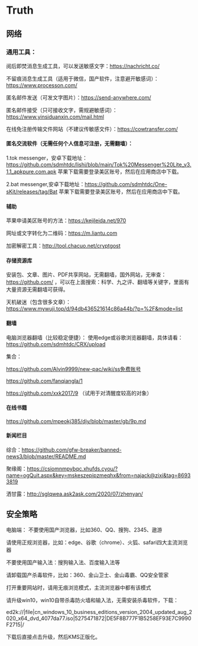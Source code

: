 # Truth
## 网络
### 通用工具：
阅后即焚消息生成工具，可以发送敏感文字：https://nachricht.co/

不留痕消息生成工具（适用于微信，国产软件，注意避开敏感词）：https://www.processon.com/ 

匿名邮件发送（可发文字图片）：https://send-anywhere.com/   

匿名邮件接受（只可接收文字，需规避敏感词）：https://www.yinsiduanxin.com/mail.html 

在线免注册传输文件网站（不建议传敏感文件）：https://cowtransfer.com/ 

#### 匿名交流软件（无需任何个人信息可注册，无需翻墙）：

1.tok messenger，安卓下载地址：https://github.com/sdmhtdc/lishi/blob/main/Tok%20Messenger%20Lite_v3.1.1_apkpure.com.apk 苹果下载需要登录美区账号，然后在应用商店中下载。

2.bat messenger,安卓下载地址：https://github.com/sdmhtdc/One-sKit/releases/tag/Bat  苹果下载需要登录美区账号，然后在应用商店中下载。


#### 辅助

苹果申请美区账号的方法：https://kejileida.net/970 

网址或文字转化为二维码：https://m.liantu.com 

加密解密工具：http://tool.chacuo.net/cryptgost 


#### 存储资源库

安装包、文章、图片、PDF共享网站，无需翻墙，国外网站，无审查：https://github.com/ ，可以在上面搜索：科学、九之评、翻墙等关键字，里面有大量资源无需翻墙可获得。

天机破迷（包含很多文章）：https://www.mywuji.top/d/94db436521614c86a44b/?p=%2F&mode=list

#### 翻墙
电脑浏览器翻墙（比较稳定便捷）：
使用edge或谷歌浏览器翻墙，具体请看：https://github.com/sdmhtdc/CRX/upload

集合：

https://github.com/Alvin9999/new-pac/wiki/ss免费账号

https://github.com/fanqiangla/1

https://github.com/xxk2017/9 （试用于对清醒度较高的对象）

#### 在线书籍
https://github.com/mpeokj385/djy/blob/master/gb/9p.md

#### 新闻栏目

综合：https://github.com/gfw-breaker/banned-news3/blob/master/README.md

聚缘阁：https://csiomnmpybqc.xhufds.cyou/?name=ogQuit.aspx&key=mskeszepipzmeqhx&from=najack@zixi&tag=86933819

洒甘露：http://sglqwea.ask2ask.com/2020/07/zhenyan/

## 安全策略
电脑端：
不要使用国产浏览器，比如360、QQ、搜狗、2345、遨游

请使用正规浏览器，比如：edge、谷歌（chrome）、火狐、safari四大主流浏览器

不要使用国产输入法：搜狗输入法、百度输入法等

请卸载国产杀毒软件，比如：360、金山卫士、金山毒霸、QQ安全管家

打开重要网站时，请用无痕浏览模式，主流浏览器中都有该模式

请升级win10，win10自带杀毒防火墙和输入法，无需安装杀毒软件，下载：

ed2k://|file|cn_windows_10_business_editions_version_2004_updated_aug_2020_x64_dvd_4077da77.iso|5275471872|DE5F8B777F1B5258EF93E7C9990F2715|/

下载后直接点击升级，然后KMS正版化。


